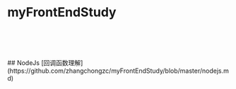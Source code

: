 # myFrontEndStudy
<br/>
<br/>
<br/>
<br/>
## NodeJs
[回调函数理解](https://github.com/zhangchongzc/myFrontEndStudy/blob/master/nodejs.md)
